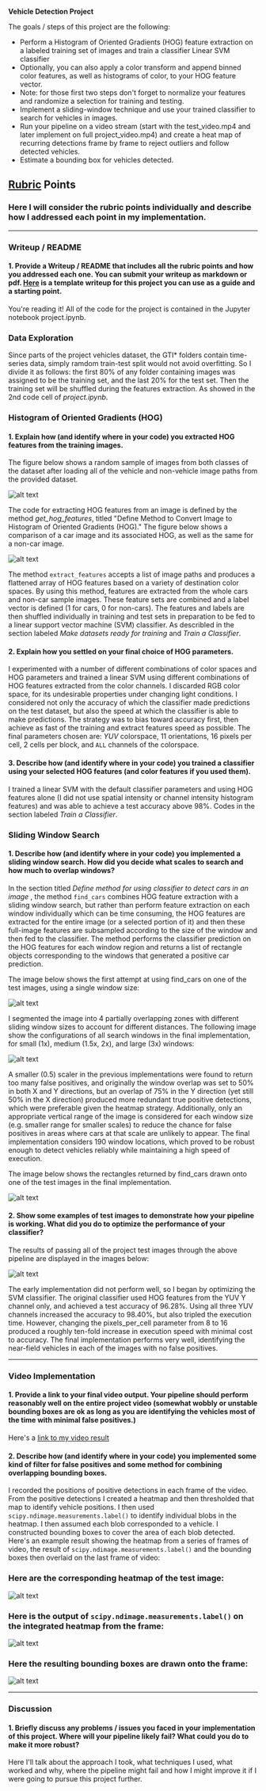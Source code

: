 **Vehicle Detection Project**

The goals / steps of this project are the following:

* Perform a Histogram of Oriented Gradients (HOG) feature extraction on a labeled training set of images and train a classifier Linear SVM classifier
* Optionally, you can also apply a color transform and append binned color features, as well as histograms of color, to your HOG feature vector. 
* Note: for those first two steps don't forget to normalize your features and randomize a selection for training and testing.
* Implement a sliding-window technique and use your trained classifier to search for vehicles in images.
* Run your pipeline on a video stream (start with the test_video.mp4 and later implement on full project_video.mp4) and create a heat map of recurring detections frame by frame to reject outliers and follow detected vehicles.
* Estimate a bounding box for vehicles detected.

[//]: # (Image References)
[image1]: ./output_images/car_non_car.png
[image2]: ./output_images/car_rectangles.png
[image3]: ./output_images/detected_rectangles.png
[image4]: ./output_images/heatmap1.png
[image5]: ./output_images/heatmap2.png
[image6]: ./output_images/hog.png
[image7]: ./output_images/label_rectangles.png
[image8]: ./output_images/labeled_heatmap.png
[image9]: ./output_images/searching_areas.png
[image10]: ./output_images/sliding_window_searching.png
[video1]: ./project_video_out.mp4

## [Rubric](https://review.udacity.com/#!/rubrics/513/view) Points
### Here I will consider the rubric points individually and describe how I addressed each point in my implementation.  

---
### Writeup / README

#### 1. Provide a Writeup / README that includes all the rubric points and how you addressed each one.  You can submit your writeup as markdown or pdf.  [Here](https://github.com/udacity/CarND-Vehicle-Detection/blob/master/writeup_template.md) is a template writeup for this project you can use as a guide and a starting point.  

You're reading it!
All of the code for the project is contained in the Jupyter notebook project.ipynb.

### Data Exploration

Since parts of the project vehicles dataset, the GTI* folders contain time-series data, simply ramdom train-test split would not
avoid overfitting.
So I divide it as follows: the first 80% of any folder containing images was assigned to be the training set, and the last 20% for the test set. Then the training set will be shuffled during the features extraction.
As showed in the 2nd code cell of *project.ipynb*.

### Histogram of Oriented Gradients (HOG)

#### 1. Explain how (and identify where in your code) you extracted HOG features from the training images.

The figure below shows a random sample of images from both classes of the dataset after loading all of the vehicle and non-vehicle image paths from the provided dataset. 

![alt text][image1]

The code for extracting HOG features from an image is defined by the method *get_hog_features*, titled "Define Method to Convert Image to Histogram of Oriented Gradients (HOG)." The figure below shows a comparison of a car image and its associated HOG, as well as the same for a non-car image.

![alt text][image6]

The method `extract_features` accepts a list of image paths and produces a flattened array of HOG features based on a variety of destination color spaces.
By using this method, features are extracted from the whole cars and non-car sample images.
These feature sets are combined and a label vector is defined (1 for cars, 0 for non-cars). The features and labels are then shuffled individually in training and test sets in preparation to be fed to a linear support vector machine (SVM) classifier. 
As describled in the section labeled *Make datasets ready for training* and *Train a Classifier*.


#### 2. Explain how you settled on your final choice of HOG parameters.
I experimented with a number of different combinations of color spaces and HOG parameters and trained a linear SVM using different combinations of HOG features extracted from the color channels. I discarded RGB color space, for its undesirable properties under changing light conditions. 
I considered not only the accuracy of which the classifier made predictions on the test dataset, but also the speed at which the classifier is able to make predictions. The strategy was to bias toward accuracy first, then achieve as fast of the training and extract features speed as possible.
The final parameters chosen are: *YUV* colorspace, 11 orientations, 16 pixels per cell, 2 cells per block, and `ALL` channels of the colorspace.

#### 3. Describe how (and identify where in your code) you trained a classifier using your selected HOG features (and color features if you used them).

I trained a linear SVM with the default classifier parameters and using HOG features alone (I did not use spatial intensity or channel intensity histogram features) and was able to achieve a test accuracy above 98%.
Codes in the section labeled *Train a Classifier*.

### Sliding Window Search

#### 1. Describe how (and identify where in your code) you implemented a sliding window search.  How did you decide what scales to search and how much to overlap windows?

In the section titled *Define method for using classifier to detect cars in an image* , the method `find_cars` combines HOG feature extraction with a sliding window search, but rather than perform feature extraction on each window individually which can be time consuming, the HOG features are extracted for the entire image (or a selected portion of it) and then these full-image features are subsampled according to the size of the window and then fed to the classifier. The method performs the classifier prediction on the HOG features for each window region and returns a list of rectangle objects corresponding to the windows that generated a positive car prediction.

The image below shows the first attempt at using find_cars on one of the test images, using a single window size:

![alt text][image2]

I segmented the image into 4 partially overlapping zones with different sliding window sizes to account for different distances.
The following image show the configurations of all search windows in the final implementation, for small (1x), medium (1.5x, 2x), and large (3x) windows:

![alt text][image9]

A smaller (0.5) scaler in the previous implementations were found to return too many false positives, and originally the window overlap was set to 50% in both X and Y directions, but an overlap of 75% in the Y direction (yet still 50% in the X direction) produced more redundant true positive detections, which were preferable given the heatmap strategy. Additionally, only an appropriate vertical range of the image is considered for each window size (e.g. smaller range for smaller scales) to reduce the chance for false positives in areas where cars at that scale are unlikely to appear. The final implementation considers 190 window locations, which proved to be robust enough to detect vehicles reliably while maintaining a high speed of execution.

The image below shows the rectangles returned by find_cars drawn onto one of the test images in the final implementation.

![alt text][image10]

#### 2. Show some examples of test images to demonstrate how your pipeline is working.  What did you do to optimize the performance of your classifier?

The results of passing all of the project test images through the above pipeline are displayed in the images below:

![alt text][image3]

The early implementation did not perform well, so I began by optimizing the SVM classifier. The original classifier used HOG features from the YUV Y channel only, and achieved a test accuracy of 96.28%. Using all three YUV channels increased the accuracy to 98.40%, but also tripled the execution time. However, changing the pixels_per_cell parameter from 8 to 16 produced a roughly ten-fold increase in execution speed with minimal cost to accuracy.
The final implementation performs very well, identifying the near-field vehicles in each of the images with no false positives.

---

### Video Implementation

#### 1. Provide a link to your final video output.  Your pipeline should perform reasonably well on the entire project video (somewhat wobbly or unstable bounding boxes are ok as long as you are identifying the vehicles most of the time with minimal false positives.)
Here's a [link to my video result](./project_video_out.mp4)


#### 2. Describe how (and identify where in your code) you implemented some kind of filter for false positives and some method for combining overlapping bounding boxes.

I recorded the positions of positive detections in each frame of the video.  From the positive detections I created a heatmap and then thresholded that map to identify vehicle positions.  I then used `scipy.ndimage.measurements.label()` to identify individual blobs in the heatmap.  I then assumed each blob corresponded to a vehicle.  I constructed bounding boxes to cover the area of each blob detected.  
Here's an example result showing the heatmap from a series of frames of video, the result of `scipy.ndimage.measurements.label()` and the bounding boxes then overlaid on the last frame of video:

### Here are the corresponding heatmap of the test image:

![alt text][image4]

### Here is the output of `scipy.ndimage.measurements.label()` on the integrated heatmap from the frame:
![alt text][image8]

### Here the resulting bounding boxes are drawn onto the frame:
![alt text][image7]



---

### Discussion

#### 1. Briefly discuss any problems / issues you faced in your implementation of this project.  Where will your pipeline likely fail?  What could you do to make it more robust?

Here I'll talk about the approach I took, what techniques I used, what worked and why, where the pipeline might fail and how I might improve it if I were going to pursue this project further.  

